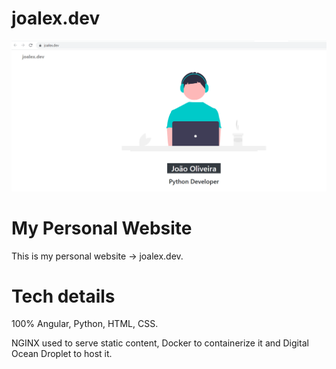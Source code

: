 # joalex.dev

<p align="center">
    <img src="https://github.com/j-000/joalex.dev/blob/master/static/main.PNG" />
</p>

# My Personal Website

This is my personal website -> joalex.dev.

# Tech details

100% Angular, Python, HTML, CSS.

NGINX used to serve static content, Docker to containerize it and Digital Ocean Droplet to host it.
